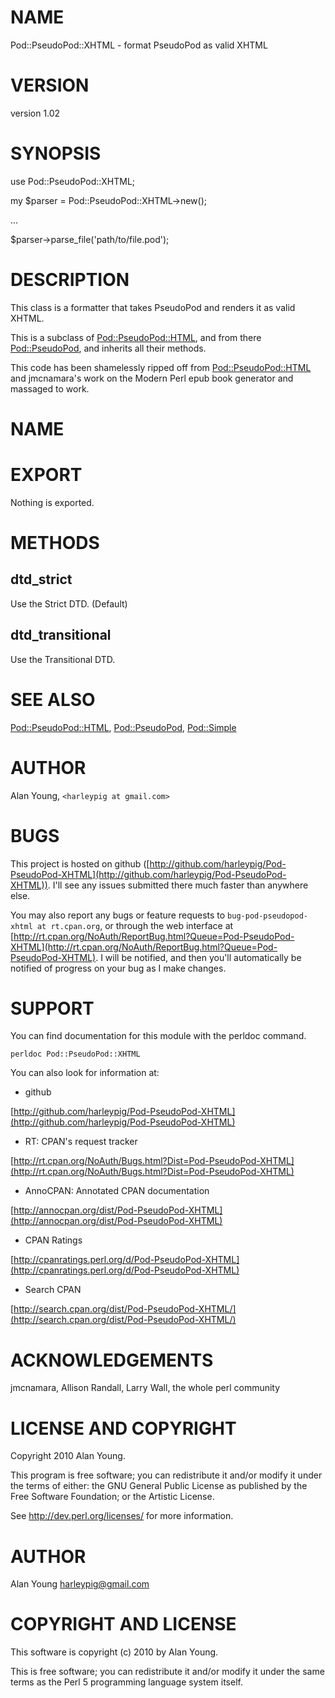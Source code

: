 # NAME

Pod::PseudoPod::XHTML - format PseudoPod as valid XHTML

# VERSION

version 1.02

# SYNOPSIS

  use Pod::PseudoPod::XHTML;

  my $parser = Pod::PseudoPod::XHTML->new();

  ...

  $parser->parse_file('path/to/file.pod');

# DESCRIPTION

This class is a formatter that takes PseudoPod and renders it as
valid XHTML.

This is a subclass of [Pod::PseudoPod::HTML](http://search.cpan.org/perldoc?Pod::PseudoPod::HTML), and from there
[Pod::PseudoPod](http://search.cpan.org/perldoc?Pod::PseudoPod), and inherits all their methods.

This code has been shamelessly ripped off from [Pod::PseudoPod::HTML](http://search.cpan.org/perldoc?Pod::PseudoPod::HTML) and
jmcnamara's work on the Modern Perl epub book generator and massaged to work.

# NAME

# EXPORT

Nothing is exported.

# METHODS

## dtd_strict

Use the Strict DTD. (Default)

## dtd_transitional

Use the Transitional DTD.

# SEE ALSO

[Pod::PseudoPod::HTML](http://search.cpan.org/perldoc?Pod::PseudoPod::HTML), [Pod::PseudoPod](http://search.cpan.org/perldoc?Pod::PseudoPod), [Pod::Simple](http://search.cpan.org/perldoc?Pod::Simple)

# AUTHOR

Alan Young, `<harleypig at gmail.com>`

# BUGS

This project is hosted on github
([http://github.com/harleypig/Pod-PseudoPod-XHTML](http://github.com/harleypig/Pod-PseudoPod-XHTML)).  I'll see any issues
submitted there much faster than anywhere else.

You may also report any bugs or feature requests to `bug-pod-pseudopod-xhtml at
rt.cpan.org`, or through the web interface at
[http://rt.cpan.org/NoAuth/ReportBug.html?Queue=Pod-PseudoPod-XHTML](http://rt.cpan.org/NoAuth/ReportBug.html?Queue=Pod-PseudoPod-XHTML).  I will
be notified, and then you'll automatically be notified of progress on your bug
as I make changes.

# SUPPORT

You can find documentation for this module with the perldoc command.

    perldoc Pod::PseudoPod::XHTML

You can also look for information at:

- github

[http://github.com/harleypig/Pod-PseudoPod-XHTML](http://github.com/harleypig/Pod-PseudoPod-XHTML)

- RT: CPAN's request tracker

[http://rt.cpan.org/NoAuth/Bugs.html?Dist=Pod-PseudoPod-XHTML](http://rt.cpan.org/NoAuth/Bugs.html?Dist=Pod-PseudoPod-XHTML)

- AnnoCPAN: Annotated CPAN documentation

[http://annocpan.org/dist/Pod-PseudoPod-XHTML](http://annocpan.org/dist/Pod-PseudoPod-XHTML)

- CPAN Ratings

[http://cpanratings.perl.org/d/Pod-PseudoPod-XHTML](http://cpanratings.perl.org/d/Pod-PseudoPod-XHTML)

- Search CPAN

[http://search.cpan.org/dist/Pod-PseudoPod-XHTML/](http://search.cpan.org/dist/Pod-PseudoPod-XHTML/)

# ACKNOWLEDGEMENTS

jmcnamara, Allison Randall, Larry Wall, the whole perl community

# LICENSE AND COPYRIGHT

Copyright 2010 Alan Young.

This program is free software; you can redistribute it and/or modify it
under the terms of either: the GNU General Public License as published
by the Free Software Foundation; or the Artistic License.

See http://dev.perl.org/licenses/ for more information.

# AUTHOR

Alan Young <harleypig@gmail.com>

# COPYRIGHT AND LICENSE

This software is copyright (c) 2010 by Alan Young.

This is free software; you can redistribute it and/or modify it under
the same terms as the Perl 5 programming language system itself.